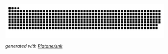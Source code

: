 ![snake gif](https://github.com/havardnyboe/havardnyboe/blob/output/github-contribution-grid-snake.svg)

_generated with [Platane/snk](https://github.com/Platane/snk)_
<!--
**havardnyboe/havardnyboe** is a ✨ _special_ ✨ repository because its `README.md` (this file) appears on your GitHub profile.

Here are some ideas to get you started:

- 🔭 I’m currently working on ...
- 🌱 I’m currently learning ...
- 👯 I’m looking to collaborate on ...
- 🤔 I’m looking for help with ...
- 💬 Ask me about ...
- 📫 How to reach me: ...
- 😄 Pronouns: ...
- ⚡ Fun fact: ...
-->
